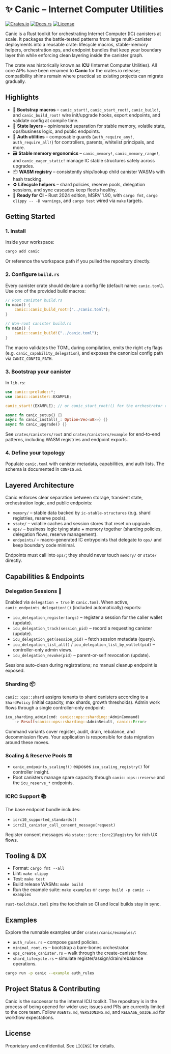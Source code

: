 # ✨ Canic – Internet Computer Utilities

[![Crates.io](https://img.shields.io/crates/v/canic.svg)](https://crates.io/crates/canic)
[![Docs.rs](https://docs.rs/canic/badge.svg)](https://docs.rs/canic)
[![License](https://img.shields.io/badge/license-MIT-blue.svg)](LICENSE)

Canic is a Rust toolkit for orchestrating Internet Computer (IC) canisters at scale. It packages the battle-tested patterns from large multi-canister deployments into a reusable crate: lifecycle macros, stable-memory helpers, orchestration ops, and endpoint bundles that keep your boundary layer thin while enforcing clean layering inside the canister graph.

The crate was historically known as **ICU** (Internet Computer Utilities). All core APIs have been renamed to **Canic** for the crates.io release; compatibility shims remain where practical so existing projects can migrate gradually.

## Highlights

- 🧩 **Bootstrap macros** – `canic_start!`, `canic_start_root!`, `canic_build!`, and `canic_build_root!` wire init/upgrade hooks, export endpoints, and validate config at compile time.
- 🧠 **State layers** – opinionated separation for stable memory, volatile state, ops/business logic, and public endpoints.
- 🔐 **Auth utilities** – composable guards (`auth_require_any!`, `auth_require_all!`) for controllers, parents, whitelist principals, and more.
- 🗃️ **Stable memory ergonomics** – `canic_memory!`, `canic_memory_range!`, and `canic_eager_static!` manage IC stable structures safely across upgrades.
- 📦 **WASM registry** – consistently ship/lookup child canister WASMs with hash tracking.
- ♻️ **Lifecycle helpers** – shard policies, reserve pools, delegation sessions, and sync cascades keep fleets healthy.
- 🧪 **Ready for CI** – Rust 2024 edition, MSRV 1.90, with `cargo fmt`, `cargo clippy -- -D warnings`, and `cargo test` wired via `make` targets.

## Getting Started

### 1. Install

Inside your workspace:

```bash
cargo add canic
```

Or reference the workspace path if you pulled the repository directly.

### 2. Configure `build.rs`

Every canister crate should declare a config file (default name: `canic.toml`). Use one of the provided build macros:

```rust
// Root canister build.rs
fn main() {
    canic::canic_build_root!("../canic.toml");
}
```

```rust
// Non-root canister build.rs
fn main() {
    canic::canic_build!("../canic.toml");
}
```

The macro validates the TOML during compilation, emits the right `cfg` flags (e.g. `canic_capability_delegation`), and exposes the canonical config path via `CANIC_CONFIG_PATH`.

### 3. Bootstrap your canister

In `lib.rs`:

```rust
use canic::prelude::*;
use canic::canister::EXAMPLE;

canic_start!(EXAMPLE); // or canic_start_root!() for the orchestrator canister

async fn canic_setup() {}
async fn canic_install(_: Option<Vec<u8>>) {}
async fn canic_upgrade() {}
```

See `crates/canisters/root` and `crates/canisters/example` for end-to-end patterns, including WASM registries and endpoint exports.

### 4. Define your topology

Populate `canic.toml` with canister metadata, capabilities, and auth lists. The schema is documented in `CONFIG.md`.

## Layered Architecture

Canic enforces clear separation between storage, transient state, orchestration logic, and public endpoints:

- `memory/` – stable data backed by `ic-stable-structures` (e.g. shard registries, reserve pools).
- `state/` – volatile caches and session stores that reset on upgrade.
- `ops/` – business logic tying state + memory together (sharding policies, delegation flows, reserve management).
- `endpoints/` – macro-generated IC entrypoints that delegate to `ops/` and keep boundary code minimal.

Endpoints must call into `ops/`; they should never touch `memory/` or `state/` directly.

## Capabilities & Endpoints

### Delegation Sessions 🔑

Enabled via `delegation = true` in `canic.toml`. When active, `canic_endpoints_delegation!()` (included automatically) exports:

- `icu_delegation_register(args)` – register a session for the caller wallet (update).
- `icu_delegation_track(session_pid)` – record a requesting canister (update).
- `icu_delegation_get(session_pid)` – fetch session metadata (query).
- `icu_delegation_list_all()` / `icu_delegation_list_by_wallet(pid)` – controller-only admin views.
- `icu_delegation_revoke(pid)` – parent-or-self revocation (update).

Sessions auto-clean during registrations; no manual cleanup endpoint is exposed.

### Sharding 📦

`canic::ops::shard` assigns tenants to shard canisters according to a `ShardPolicy` (initial capacity, max shards, growth thresholds). Admin work flows through a single controller-only endpoint:

```rust
icu_sharding_admin(cmd: canic::ops::sharding::AdminCommand)
    -> Result<canic::ops::sharding::AdminResult, canic::Error>
```

Command variants cover register, audit, drain, rebalance, and decommission flows. Your application is responsible for data migration around these moves.

### Scaling & Reserve Pools ⚖️

- `canic_endpoints_scaling!()` exposes `icu_scaling_registry()` for controller insight.
- Root canisters manage spare capacity through `canic::ops::reserve` and the `icu_reserve_*` endpoints.

### ICRC Support 📚

The base endpoint bundle includes:

- `icrc10_supported_standards()`
- `icrc21_canister_call_consent_message(request)`

Register consent messages via `state::icrc::Icrc21Registry` for rich UX flows.

## Tooling & DX

- Format: `cargo fmt --all`
- Lint: `make clippy`
- Test: `make test`
- Build release WASMs: `make build`
- Run the example suite: `make examples` or `cargo build -p canic --examples`

`rust-toolchain.toml` pins the toolchain so CI and local builds stay in sync.

## Examples

Explore the runnable examples under `crates/canic/examples/`:

- `auth_rules.rs` – compose guard policies.
- `minimal_root.rs` – bootstrap a bare-bones orchestrator.
- `ops_create_canister.rs` – walk through the create-canister flow.
- `shard_lifecycle.rs` – simulate register/assign/drain/rebalance operations.

```bash
cargo run -p canic --example auth_rules
```

## Project Status & Contributing

Canic is the successor to the internal ICU toolkit. The repository is in the process of being opened for wider use; issues and PRs are currently limited to the core team. Follow `AGENTS.md`, `VERSIONING.md`, and `RELEASE_GUIDE.md` for workflow expectations.

## License

Proprietary and confidential. See `LICENSE` for details.
